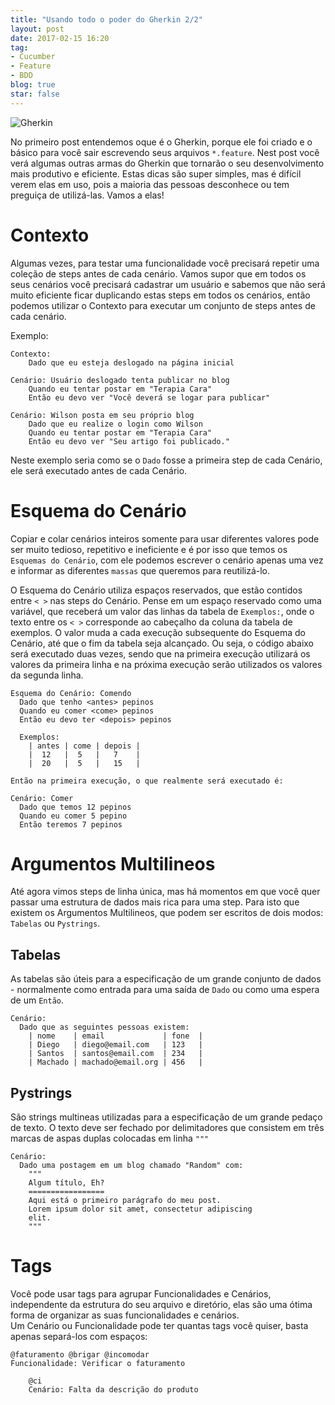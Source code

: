 ```yaml
---
title: "Usando todo o poder do Gherkin 2/2"
layout: post
date: 2017-02-15 16:20
tag:
- Cucumber
- Feature
- BDD
blog: true
star: false
---
```

  
  
![Gherkin](http://kplod.com/wp-content/uploads/2016/04/pepinillos-300x131.png)
  
  
No primeiro post entendemos oque é o Gherkin, porque ele foi criado e o básico para você sair escrevendo seus arquivos `*.feature`.
Nest post você verá algumas outras armas do Gherkin que tornarão o seu desenvolvimento mais produtivo e eficiente.
Estas dicas são super simples, mas é difícil verem elas em uso, pois a maioria das pessoas desconhece ou tem preguiça de utilizá-las.  Vamos a elas!
  
  
# Contexto  
  
Algumas vezes, para testar uma funcionalidade você precisará repetir uma coleção de steps antes de cada cenário. Vamos supor que em todos os seus cenários você precisará cadastrar um usuário e sabemos que não será muito eficiente ficar duplicando estas steps em todos os cenários, então podemos utilizar o Contexto para executar um conjunto de steps antes de cada cenário.  
  
Exemplo:  
  
```Gherkin
Contexto:
    Dado que eu esteja deslogado na página inicial

Cenário: Usuário deslogado tenta publicar no blog
	Quando eu tentar postar em "Terapia Cara"
	Então eu devo ver "Você deverá se logar para publicar"

Cenário: Wilson posta em seu próprio blog
    Dado que eu realize o login como Wilson
    Quando eu tentar postar em "Terapia Cara"
    Então eu devo ver "Seu artigo foi publicado."
```
  
Neste exemplo seria como se o `Dado` fosse a primeira step de cada Cenário, ele será executado antes de cada Cenário.  
  
  
# Esquema do Cenário  
  
Copiar e colar cenários inteiros somente para usar diferentes valores pode ser muito tedioso, repetitivo e ineficiente e é por isso que temos os `Esquemas do Cenário`, com ele podemos escrever o cenário apenas uma vez e informar as diferentes `massas` que queremos para reutilizá-lo.  
  
O Esquema do Cenário utiliza espaços reservados, que estão contidos entre `< >` nas steps do Cenário.
Pense em um espaço reservado como uma variável, que receberá um valor das linhas da tabela de `Exemplos:`, onde o texto entre os `< >` corresponde ao cabeçalho da coluna da tabela de exemplos. O valor muda a cada execução subsequente do Esquema do Cenário, até que o fim da tabela seja alcançado.
Ou seja, o código abaixo será executado duas vezes, sendo que na primeira execução utilizará os valores da primeira linha e na próxima execução serão utilizados os valores da segunda linha.  
  
```Gherkin
Esquema do Cenário: Comendo
  Dado que tenho <antes> pepinos
  Quando eu comer <come> pepinos
  Então eu devo ter <depois> pepinos

  Exemplos:
    | antes | come | depois |
    |  12   |  5   |   7    |
    |  20   |  5   |   15   |

Então na primeira execução, o que realmente será executado é:

Cenário: Comer
  Dado que temos 12 pepinos
  Quando eu comer 5 pepino
  Então teremos 7 pepinos
```
  
  
# Argumentos Multilineos  
  
Até agora vimos steps de linha única, mas há momentos em que você quer passar uma estrutura de dados mais rica para uma step.  Para isto que existem os Argumentos Multilineos, que podem ser escritos de dois modos: `Tabelas` ou `Pystrings`.  
  
## Tabelas  
As tabelas são úteis para a especificação de um grande conjunto de dados - normalmente como entrada para uma saída de `Dado` ou como uma espera de um `Então`.  
  
```Gherkin
Cenário:
  Dado que as seguintes pessoas existem:
    | nome    | email             | fone  |
    | Diego   | diego@email.com   | 123   |
    | Santos  | santos@email.com  | 234   |
    | Machado | machado@email.org | 456   |
```

## Pystrings  
São strings multineas utilizadas para a especificação de um grande pedaço de texto. O texto deve ser fechado por delimitadores que consistem em três marcas de aspas duplas colocadas em linha `"""`  
  
```Gherkin
Cenário:
  Dado uma postagem em um blog chamado "Random" com:
    """
    Algum título, Eh?
    =================
    Aqui está o primeiro parágrafo do meu post.
    Lorem ipsum dolor sit amet, consectetur adipiscing
    elit.
    """
```
  
# Tags  
  
Você pode usar tags para agrupar Funcionalidades e Cenários, independente da estrutura do seu arquivo e diretório, elas são uma ótima forma de organizar as suas funcionalidades e cenários.  
Um Cenário ou Funcionalidade pode ter quantas tags você quiser, basta apenas separá-los com espaços:  
  
```Gherkin
@faturamento @brigar @incomodar
Funcionalidade: Verificar o faturamento
	
	@ci
  	Cenário: Falta da descrição do produto
```
